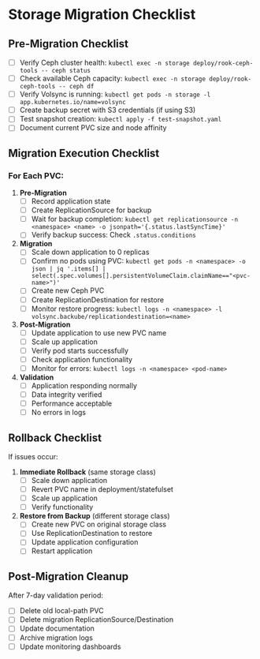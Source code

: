 # Storage Migration Checklist

## Pre-Migration Checklist

- [ ] Verify Ceph cluster health: `kubectl exec -n storage deploy/rook-ceph-tools -- ceph status`
- [ ] Check available Ceph capacity: `kubectl exec -n storage deploy/rook-ceph-tools -- ceph df`
- [ ] Verify Volsync is running: `kubectl get pods -n storage -l app.kubernetes.io/name=volsync`
- [ ] Create backup secret with S3 credentials (if using S3)
- [ ] Test snapshot creation: `kubectl apply -f test-snapshot.yaml`
- [ ] Document current PVC size and node affinity

## Migration Execution Checklist

### For Each PVC:

1. **Pre-Migration**
   - [ ] Record application state
   - [ ] Create ReplicationSource for backup
   - [ ] Wait for backup completion: `kubectl get replicationsource -n <namespace> <name> -o jsonpath='{.status.lastSyncTime}'`
   - [ ] Verify backup success: Check `.status.conditions`

2. **Migration**
   - [ ] Scale down application to 0 replicas
   - [ ] Confirm no pods using PVC: `kubectl get pods -n <namespace> -o json | jq '.items[] | select(.spec.volumes[].persistentVolumeClaim.claimName=="<pvc-name>")'`
   - [ ] Create new Ceph PVC
   - [ ] Create ReplicationDestination for restore
   - [ ] Monitor restore progress: `kubectl logs -n <namespace> -l volsync.backube/replicationdestination=<name>`

3. **Post-Migration**
   - [ ] Update application to use new PVC name
   - [ ] Scale up application
   - [ ] Verify pod starts successfully
   - [ ] Check application functionality
   - [ ] Monitor for errors: `kubectl logs -n <namespace> <pod-name>`

4. **Validation**
   - [ ] Application responding normally
   - [ ] Data integrity verified
   - [ ] Performance acceptable
   - [ ] No errors in logs

## Rollback Checklist

If issues occur:

1. **Immediate Rollback** (same storage class)
   - [ ] Scale down application
   - [ ] Revert PVC name in deployment/statefulset
   - [ ] Scale up application
   - [ ] Verify functionality

2. **Restore from Backup** (different storage class)
   - [ ] Create new PVC on original storage class
   - [ ] Use ReplicationDestination to restore
   - [ ] Update application configuration
   - [ ] Restart application

## Post-Migration Cleanup

After 7-day validation period:

- [ ] Delete old local-path PVC
- [ ] Delete migration ReplicationSource/Destination
- [ ] Update documentation
- [ ] Archive migration logs
- [ ] Update monitoring dashboards